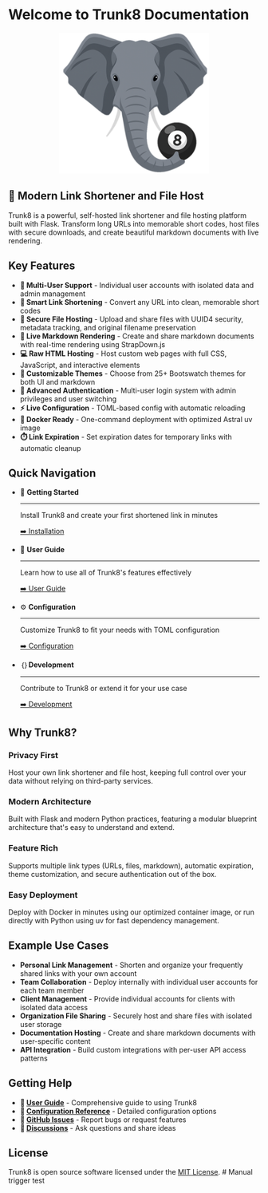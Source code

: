 # Welcome to Trunk8 Documentation

<div align="center">
  <img src="assets/img/trunk8_logo.png" alt="Trunk8 Logo" width="300"/>
</div>

## 🔗 Modern Link Shortener and File Host

Trunk8 is a powerful, self-hosted link shortener and file hosting platform built with Flask. Transform long URLs into memorable short codes, host files with secure downloads, and create beautiful markdown documents with live rendering.

## Key Features

- **👥 Multi-User Support** - Individual user accounts with isolated data and admin management
- **🔗 Smart Link Shortening** - Convert any URL into clean, memorable short codes
- **📁 Secure File Hosting** - Upload and share files with UUID4 security, metadata tracking, and original filename preservation
- **📝 Live Markdown Rendering** - Create and share markdown documents with real-time rendering using StrapDown.js
- **💻 Raw HTML Hosting** - Host custom web pages with full CSS, JavaScript, and interactive elements
- **🎨 Customizable Themes** - Choose from 25+ Bootswatch themes for both UI and markdown
- **🔐 Advanced Authentication** - Multi-user login system with admin privileges and user switching
- **⚡ Live Configuration** - TOML-based config with automatic reloading
- **🐳 Docker Ready** - One-command deployment with optimized Astral uv image
- **⏱️ Link Expiration** - Set expiration dates for temporary links with automatic cleanup

## Quick Navigation

<div class="grid cards" markdown>

-   🚀 **Getting Started**

    ---

    Install Trunk8 and create your first shortened link in minutes

    [➡️ Installation](getting-started/installation.md)

-   📖 **User Guide**

    ---

    Learn how to use all of Trunk8's features effectively

    [➡️ User Guide](user-guide/overview.md)

-   ⚙️ **Configuration**

    ---

    Customize Trunk8 to fit your needs with TOML configuration

    [➡️ Configuration](configuration/overview.md)

-   ｛｝**Development**

    ---

    Contribute to Trunk8 or extend it for your use case

    [➡️ Development](development/architecture.md)

</div>

## Why Trunk8?

### Privacy First
Host your own link shortener and file host, keeping full control over your data without relying on third-party services.

### Modern Architecture  
Built with Flask and modern Python practices, featuring a modular blueprint architecture that's easy to understand and extend.

### Feature Rich
Supports multiple link types (URLs, files, markdown), automatic expiration, theme customization, and secure authentication out of the box.

### Easy Deployment
Deploy with Docker in minutes using our optimized container image, or run directly with Python using uv for fast dependency management.

## Example Use Cases

- **Personal Link Management** - Shorten and organize your frequently shared links with your own account
- **Team Collaboration** - Deploy internally with individual user accounts for each team member
- **Client Management** - Provide individual accounts for clients with isolated data access
- **Organization File Sharing** - Securely host and share files with isolated user storage
- **Documentation Hosting** - Create and share markdown documents with user-specific content
- **API Integration** - Build custom integrations with per-user API access patterns

## Getting Help

- **📖 [User Guide](user-guide/overview.md)** - Comprehensive guide to using Trunk8
- **🔧 [Configuration Reference](configuration/overview.md)** - Detailed configuration options
- **🐛 [GitHub Issues](https://github.com/lancereinsmith/trunk8/issues)** - Report bugs or request features
- **💬 [Discussions](https://github.com/lancereinsmith/trunk8/discussions)** - Ask questions and share ideas

## License

Trunk8 is open source software licensed under the [MIT License](reference/license.md). # Manual trigger test
